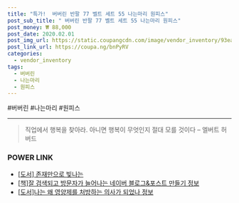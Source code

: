 ```yaml
--- 
title: "특가!  버버린 반팔 77 벨트 세트 55 나는마리 원피스" 
post_sub_title: " 버버린 반팔 77 벨트 세트 55 나는마리 원피스" 
post_money: ₩ 88,000 
post_date: 2020.02.01 
post_img_url: https://static.coupangcdn.com/image/vendor_inventory/93ea/1bc633bcc53846e3747fe9ec2161a28a68e5dd764dc183b1d4ae9484e6e0.jpg 
post_link_url: https://coupa.ng/bnPyRV 
categories: 
  - vendor_inventory 
tags: 
  - 버버린 
  - 나는마리 
  - 원피스 
--- 
```

  #버버린 #나는마리 #원피스 
<hr> 

> 직업에서 행복을 찾아라. 아니면 행복이 무엇인지 절대 모를 것이다 – 엘버트 허버드 


### POWER LINK

* <a href="https://blog.naver.com/santokki14/221779256575" target="_blank">[도서] 존재만으로 빛나는</a>
* <a href="https://blog.naver.com/fasyy4321/221760243043" target="_blank">[책]잘 검색되고 방문자가 늘어나는 네이버 블로그&포스트 만들기 정보</a>
* <a href="https://blog.naver.com/sakai111/221773988331" target="_blank">[도서]나는 왜 영양제를 처방하는 의사가 되었나 정보</a>
